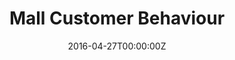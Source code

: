 ---
title: Mall Customer Behaviour
summary: Insights from the data and group customers based on their behaviorsdataset
tags:
- Python
- Data Science
- Data Analysis
- Machine Learning

date: "2016-04-27T00:00:00Z"

# Optional external URL for project (replaces project detail page).
external\_link: https://github.com/prashantsingh97/Mall_Customer_Behaviour

image:
  caption: Photo By Moosend
  focal\_point: Smart
---